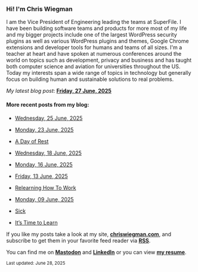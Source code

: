 ### Hi! I'm Chris Wiegman

I am the Vice President of Engineering leading the teams at SuperFile. I have been building software teams and products for more most of my life and my bigger projects include one of the largest WordPress security plugins as well as various WordPress plugins and themes, Google Chrome extensions and developer tools for humans and teams of all sizes. I'm a teacher at heart and have spoken at numerous conferences around the world on topics such as development, privacy and business and has taught both computer science and aviation for universities throughout the US. Today my interests span a wide range of topics in technology but generally focus on building human and sustainable solutions to real problems.

*My latest blog post*: **[Friday, 27 June, 2025](https://chriswiegman.com/2025/06/friday-27-june-2025/)**

#### More recent posts from my blog:



- [Wednesday, 25 June, 2025](https://chriswiegman.com/2025/06/wednesday-25-june-2025/)

- [Monday, 23 June, 2025](https://chriswiegman.com/2025/06/monday-23-june-2025/)

- [A Day of Rest](https://chriswiegman.com/2025/06/a-day-of-rest/)

- [Wednesday, 18 June, 2025](https://chriswiegman.com/2025/06/wednesday-18-june-2025/)

- [Monday, 16 June, 2025](https://chriswiegman.com/2025/06/monday-16-june-2025/)

- [Friday, 13 June, 2025](https://chriswiegman.com/2025/06/friday-13-june-2025/)

- [Relearning How To Work](https://chriswiegman.com/2025/06/relearning-how-to-work/)

- [Monday, 09 June, 2025](https://chriswiegman.com/2025/06/monday-09-june-2025/)

- [Sick](https://chriswiegman.com/2025/06/sick/)

- [It’s Time to Learn](https://chriswiegman.com/2025/06/its-time-to-learn/)

If you like my posts take a look at my site, **[chriswiegman.com](https://chriswiegman.com/)**, and subscribe to get them in your favorite feed reader via **[RSS](https://chriswiegman.com/index.xml)**.

You can find me on **[Mastodon](https://mastodon.chriswiegman.com/@chris)** and **[LinkedIn](https://www.linkedin.com/in/chriswiegman)** or you can view **[my resume](https://cwie.co/resume)**.

<sub>Last updated: June 28, 2025</sub>
